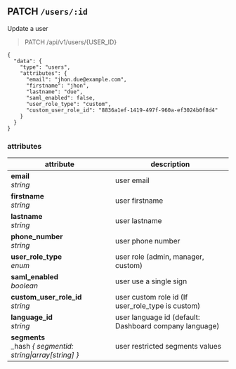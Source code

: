 ## PATCH `/users/:id`

Update a user

<blockquote class="lang-specific"><p>PATCH /api/v1/users/{USER_ID}</p></blockquote>

```json--
{
  "data": {
    "type": "users",
    "attributes": {
      "email": "jhon.due@example.com",
      "firstname": "jhon",
      "lastname": "due",
      "saml_enabled": false,
      "user_role_type": "custom",
      "custom_user_role_id": "8836a1ef-1419-497f-960a-ef3024b0f8d4"
    }
  }
}
```

### attributes

attribute                                                         | description
------------------------------------------------------------------| -------------
__email__<br>_string_                                             | user email
__firstname__<br>_string_                                         | user firstname
__lastname__<br>_string_                                          | user lastname
__phone_number__<br>_string_                                      | user phone number
__user_role_type__<br>_enum_                                      | user role (admin, manager, custom)
__saml_enabled__<br>_boolean_                                     | user use a single sign
__custom_user_role_id__<br>_string_                               | user custom role id (If user_role_type is custom)
__language_id__<br>_string_                                       | user language id (default: Dashboard company language)
__segments__<br>_hash _{ segmentid: string&#124;array[string] }_  | user restricted segments values
